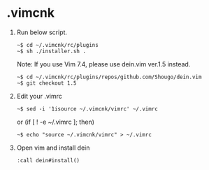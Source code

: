 # .vimcnk

1. Run below script.
    ```
    ~$ cd ~/.vimcnk/rc/plugins
    ~$ sh ./installer.sh .
    ```
    Note: If you use Vim 7.4, please use dein.vim ver.1.5 instead.  
    ```
    ~$ cd ~/.vimcnk/rc/plugins/repos/github.com/Shougo/dein.vim
    ~$ git checkout 1.5
    ```
    <!-- 1. Make undo directory for perpetuation undo -->
    <!-- 	``` -->
    <!-- 	~$ mkdir ~/.vimcnk/.vimundo -->
    <!-- 	``` -->
1. Edit your .vimrc
    ```
    ~$ sed -i '1isource ~/.vimcnk/vimrc' ~/.vimrc
    ```
	or (if [ ! -e ~/.vimrc ]; then)
    ```
    ~$ echo "source ~/.vimcnk/vimrc" > ~/.vimrc
    ```
1. Open vim and install dein
    ```vim
    :call dein#install()
    ```

